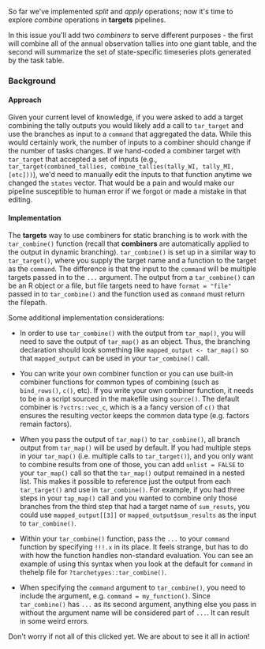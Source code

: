 So far we've implemented *split* and *apply* operations; now it's time to explore *combine* operations in **targets** pipelines.

In this issue you'll add two *combiners* to serve different purposes - the first will combine all of the annual observation tallies into one giant table, and the second will summarize the set of state-specific timeseries plots generated by the task table. 

### Background

#### Approach

Given your current level of knowledge, if you were asked to add a target combining the tally outputs you would likely add a call to `tar_target` and use the branches as input to a `command` that aggregated the data. While this would certainly work, the number of inputs to a combiner should change if the number of tasks changes. If we hand-coded a combiner target with `tar_target` that accepted a set of inputs (e.g., `tar_target(combined_tallies, combine_tallies(tally_WI, tally_MI, [etc]))`), we'd need to manually edit the inputs to that function anytime we changed the `states` vector. That would be a pain and would make our pipeline susceptible to human error if we forgot or made a mistake in that editing. 

#### Implementation

The **targets** way to use combiners for static branching is to work with the `tar_combine()` function (recall that **combiners** are automatically applied to the output in dynamic branching). `tar_combine()` is set up in a similar way to `tar_target()`, where you supply the target name and a function to the target as the `command`. The difference is that the input to the `command` will be multiple targets passed in to the `...` argument. The output from a `tar_combine()` can be an R object or a file, but file targets need to have `format = "file"` passed in to `tar_combine()` and the function used as `command` must return the filepath.  

Some additional implementation considerations:

* In order to use `tar_combine()` with the output from `tar_map()`, you will need to save the output of `tar_map()` as an object. Thus, the branching declaration should look something like `mapped_output <- tar_map()` so that `mapped_output` can be used in your `tar_combine()` call.

* You can write your own combiner function or you can use built-in combiner functions for common types of combining (such as `bind_rows()`, `c()`, etc). If you write your own combiner function, it needs to be in a script sourced in the makefile using `source()`. The default combiner is `?vctrs::vec_c`, which is a a fancy version of `c()` that ensures the resulting vector keeps the common data type (e.g. factors remain factors).

* When you pass the output of `tar_map()` to `tar_combine()`, all branch output from `tar_map()` will be used by default. If you had multiple steps in your `tar_map()` (i.e. multiple calls to `tar_target()`), and you only want to combine results from one of those, you can add `unlist = FALSE` to your `tar_map()` call so that the `tar_map()` output remained in a nested list. This makes it possible to reference just the output from each `tar_target()` and use in `tar_combine()`. For example, if you had three steps in your `tap_map()` call and you wanted to combine only those branches from the third step that had a target name of `sum_resuts`, you could use `mapped_output[[3]]` or `mapped_output$sum_results` as the input to `tar_combine()`. 

* Within your `tar_combine()` function, pass the `...` to your `command` function by specifying `!!!.x` in its place. It feels strange, but has to do with how the function handles non-standard evaluation. You can see an example of using this syntax when you look at the default for `command` in thehelp file for `?tarchetypes::tar_combine()`.

* When specifying the `command` argument to `tar_combine()`, you need to include the argument, e.g. `command = my_function()`. Since `tar_combine()` has `...` as its second argument, anything else you pass in without the argument name will be considered part of `...`. It can result in some weird errors.

Don't worry if not all of this clicked yet. We are about to see it all in action!
